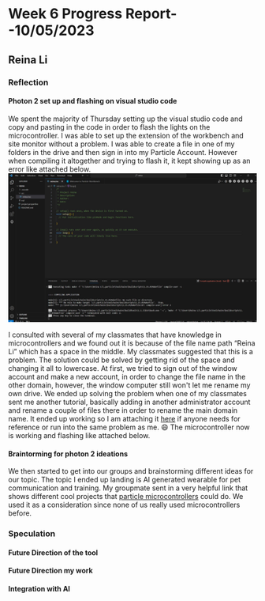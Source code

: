# Week 6 Progress Report- -10/05/2023

## Reina Li

### Reflection
#### Photon 2 set up and flashing on visual studio code
We spent the majority of Thursday setting up the visual studio code and copy and pasting in the code in order to flash the lights on the microcontroller. I was able to set up the extension of the workbench and site monitor without a problem. I was able to create a file in one of my folders in the drive and then sign in into my Particle Account. However when compiling it altogether and trying to flash it, it kept showing up as an error like attached below.
<img src="https://github.com/Berkeley-MDes/tdf-fa23-reinali/blob/main/weekly-reports/Capture.JPG" alt="Alt Text" width="700">

I consulted with several of my classmates that have knowledge in microcontrollers and we found out it is because of the file name path “Reina Li” which has a space in the middle. My classmates suggested that this is a problem. The solution could be solved by getting rid of the space and changing it all to lowercase. At first, we tried to sign out of the window account and make a new account, in order to change the file name in the other domain, however, the window computer still won't let me rename my own drive.
We ended up solving the problem when one of my classmates sent me another tutorial, basically adding in another administrator account and rename a couple of files there in order to rename the main domain name. It ended up working so I am attaching it [here](https://youtu.be/w5N2aaiToiQ?si=MUh35SYvr8ggipzg) if anyone needs for reference or run into the same problem as me. :smile: The microcontroller now is working and flashing like attached below. 

#### Braintorming for photon 2 ideations
We then started to get into our groups and brainstorming different ideas for our topic. The topic I ended up landing is AI generated wearable for pet communication and training. My groupmate sent in a very helpful link that shows different cool projects that [particle microcontrollers](https://particle.hackster.io/projects) could do. We used it as a consideration since none of us really used microcontrollers before.

### Speculation
#### Future Direction of the tool
#### Future Direction my work
#### Integration with AI
